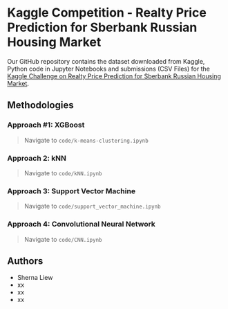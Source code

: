 # Kaggle Competition - Realty Price Prediction for Sberbank Russian Housing Market

Our GitHub repository contains the dataset downloaded from Kaggle, Python code in Jupyter Notebooks and submissions (CSV Files) for the [Kaggle Challenge on Realty Price Prediction for Sberbank Russian Housing Market](https://www.kaggle.com/c/sberbank-russian-housing-market/overview/timeline). 

## Methodologies

### Approach #1: XGBoost
> Navigate to `code/k-means-clustering.ipynb`


### Approach 2: kNN
> Navigate to `code/kNN.ipynb`


### Approach 3: Support Vector Machine
> Navigate to `code/support_vector_machine.ipynb`


### Approach 4: Convolutional Neural Network
> Navigate to `code/CNN.ipynb`


## Authors

* Sherna Liew
* xx
* xx
* xx
